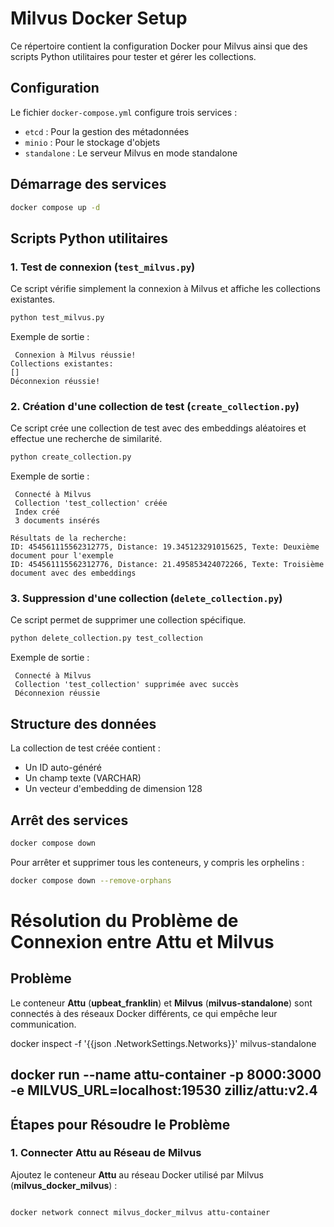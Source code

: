 # Milvus Docker Setup

Ce répertoire contient la configuration Docker pour Milvus ainsi que des scripts Python utilitaires pour tester et gérer les collections.

## Configuration

Le fichier `docker-compose.yml` configure trois services :
- `etcd` : Pour la gestion des métadonnées
- `minio` : Pour le stockage d'objets
- `standalone` : Le serveur Milvus en mode standalone

## Démarrage des services

```bash
docker compose up -d
```

## Scripts Python utilitaires

### 1. Test de connexion (`test_milvus.py`)

Ce script vérifie simplement la connexion à Milvus et affiche les collections existantes.

```bash
python test_milvus.py
```

Exemple de sortie :
```
 Connexion à Milvus réussie!
Collections existantes:
[]
Déconnexion réussie!
```

### 2. Création d'une collection de test (`create_collection.py`)

Ce script crée une collection de test avec des embeddings aléatoires et effectue une recherche de similarité.

```bash
python create_collection.py
```

Exemple de sortie :
```
 Connecté à Milvus
 Collection 'test_collection' créée
 Index créé
 3 documents insérés

Résultats de la recherche:
ID: 454561115562312775, Distance: 19.345123291015625, Texte: Deuxième document pour l'exemple
ID: 454561115562312776, Distance: 21.495853424072266, Texte: Troisième document avec des embeddings
```

### 3. Suppression d'une collection (`delete_collection.py`)

Ce script permet de supprimer une collection spécifique.

```bash
python delete_collection.py test_collection
```

Exemple de sortie :
```
 Connecté à Milvus
 Collection 'test_collection' supprimée avec succès
 Déconnexion réussie
```

## Structure des données

La collection de test créée contient :
- Un ID auto-généré
- Un champ texte (VARCHAR)
- Un vecteur d'embedding de dimension 128

## Arrêt des services

```bash
docker compose down
```

Pour arrêter et supprimer tous les conteneurs, y compris les orphelins :
```bash
docker compose down --remove-orphans
```



# Résolution du Problème de Connexion entre Attu et Milvus

## Problème
Le conteneur **Attu** (**upbeat_franklin**) et **Milvus** (**milvus-standalone**) sont connectés à des réseaux Docker différents, ce qui empêche leur communication.


docker inspect -f '{{json .NetworkSettings.Networks}}' milvus-standalone

docker run --name attu-container -p 8000:3000 -e MILVUS_URL=localhost:19530 zilliz/attu:v2.4
---

## Étapes pour Résoudre le Problème

### 1. Connecter Attu au Réseau de Milvus
Ajoutez le conteneur **Attu** au réseau Docker utilisé par Milvus (**milvus_docker_milvus**) :
```bash

docker network connect milvus_docker_milvus attu-container             
